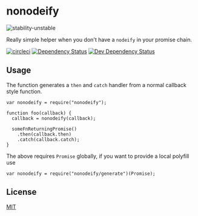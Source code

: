 # nonodeify
![stability-unstable](https://img.shields.io/badge/stability-unstable-yellow.svg)

Really simple helper when you don't have a `nodeify` in your promise chain.

[![circleci](https://circleci.com/gh/orangemug/nonodeify.png?style=shield)](https://circleci.com/gh/orangemug/nonodeify)
[![Dependency Status](https://david-dm.org/orangemug/nonodeify.svg)](https://david-dm.org/orangemug/nonodeify)
[![Dev Dependency Status](https://david-dm.org/orangemug/nonodeify/dev-status.svg)](https://david-dm.org/orangemug/nonodeify#info=devDependencies)

## Usage
The function generates a `then` and `catch` handler from a normal callback style function.

    var nonodeify = require("nonodeify");

    function foo(callback) {
      callback = nonodeify(callback);

      someFnReturningPromise()
        .then(callback.then)
        .catch(callback.catch);
    }

The above requires `Promise` globally, if you want to provide a local polyfill use

    var nonodeify = require("nonodeify/generate")(Promise);



## License
[MIT](LICENSE)
